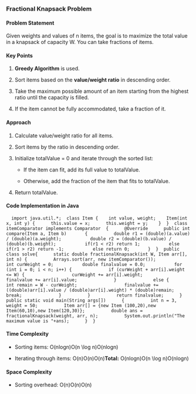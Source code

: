 ### **Fractional Knapsack Problem**

#### **Problem Statement**

Given weights and values of n items, the goal is to maximize the total value in a knapsack of capacity W. You can take fractions of items.

#### **Key Points**

1.  **Greedy Algorithm** is used.
    
2.  Sort items based on the **value/weight ratio** in descending order.
    
3.  Take the maximum possible amount of an item starting from the highest ratio until the capacity is filled.
    
4.  If the item cannot be fully accommodated, take a fraction of it.
    

#### **Approach**

1.  Calculate value/weight ratio for all items.
    
2.  Sort items by the ratio in descending order.
    
3.  Initialize totalValue = 0 and iterate through the sorted list:
    
    *   If the item can fit, add its full value to totalValue.
        
    *   Otherwise, add the fraction of the item that fits to totalValue.
        
4.  Return totalValue.
    

#### **Code Implementation in Java**

`   import java.util.*;  class Item {    int value, weight;    Item(int x, int y) {      this.value = x;      this.weight = y;    }  }  class itemComparator implements Comparator  {      @Override      public int compare(Item a, Item b)       {          double r1 = (double)(a.value) / (double)(a.weight);           double r2 = (double)(b.value) / (double)(b.weight);           if(r1 < r2) return 1;           else if(r1 > r2) return -1;           else return 0;       }  }  public class solve{      static double fractionalKnapsack(int W, Item arr[], int n) {          Arrays.sort(arr, new itemComparator());           int curWeight = 0;           double finalvalue = 0.0;           for (int i = 0; i < n; i++) {              if (curWeight + arr[i].weight <= W) {                  curWeight += arr[i].weight;                  finalvalue += arr[i].value;              }              else {                  int remain = W - curWeight;                  finalvalue += ((double)arr[i].value / (double)arr[i].weight) * (double)remain;                  break;              }          }          return finalvalue;      }      public static void main(String args[])      {          int n = 3, weight = 50;          Item arr[] = {new Item (100,20),new Item(60,10),new Item(120,30)};          double ans = fractionalKnapsack(weight, arr, n);          System.out.println("The maximum value is "+ans);      }  }   `

#### **Time Complexity**

*   Sorting items: O(nlog⁡n)O(n \\log n)O(nlogn)
    
*   Iterating through items: O(n)O(n)O(n)**Total:** O(nlog⁡n)O(n \\log n)O(nlogn)
    

#### **Space Complexity**

*   Sorting overhead: O(n)O(n)O(n)
